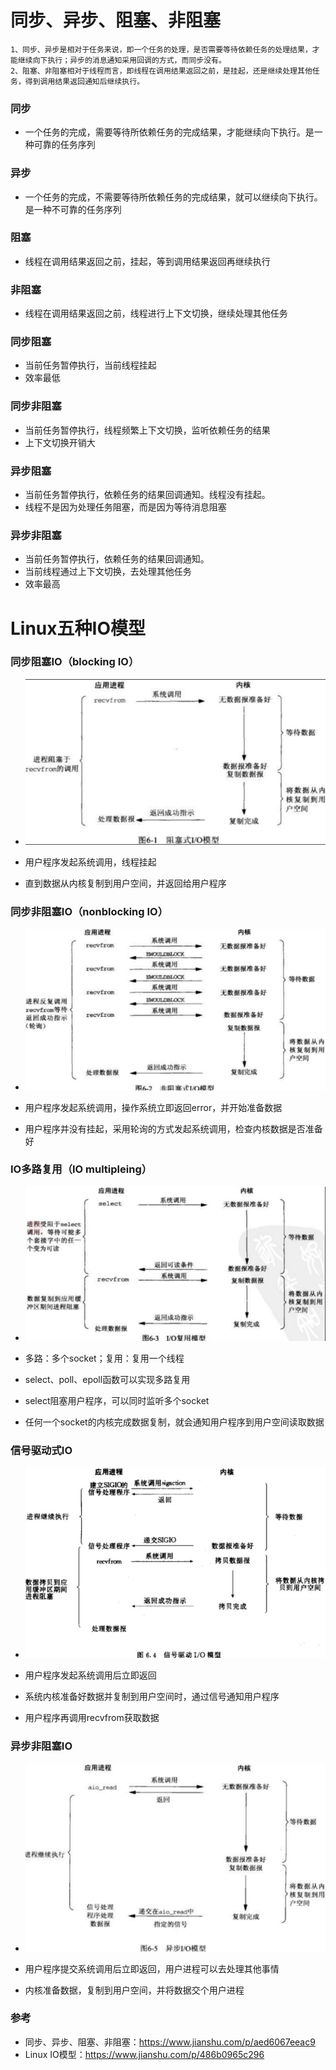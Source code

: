 # 同步、异步、阻塞、非阻塞

```
1、同步、异步是相对于任务来说，即一个任务的处理，是否需要等待依赖任务的处理结果，才能继续向下执行；异步的消息通知采用回调的方式，而同步没有。
2、阻塞、非阻塞相对于线程而言，即线程在调用结果返回之前，是挂起，还是继续处理其他任务，得到调用结果返回通知后继续执行。
```



### 同步

- 一个任务的完成，需要等待所依赖任务的完成结果，才能继续向下执行。是一种可靠的任务序列

### 异步

- 一个任务的完成，不需要等待所依赖任务的完成结果，就可以继续向下执行。是一种不可靠的任务序列

### 阻塞

- 线程在调用结果返回之前，挂起，等到调用结果返回再继续执行

### 非阻塞

- 线程在调用结果返回之前，线程进行上下文切换，继续处理其他任务

### 同步阻塞

- 当前任务暂停执行，当前线程挂起
- 效率最低

### 同步非阻塞

- 当前任务暂停执行，线程频繁上下文切换，监听依赖任务的结果
- 上下文切换开销大

### 异步阻塞

- 当前任务暂停执行，依赖任务的结果回调通知。线程没有挂起。
- 线程不是因为处理任务阻塞，而是因为等待消息阻塞

### 异步非阻塞

- 当前任务暂停执行，依赖任务的结果回调通知。
- 当前线程通过上下文切换，去处理其他任务
- 效率最高

# Linux五种IO模型

### 同步阻塞IO（blocking IO）

- ![](https://raw.githubusercontent.com/li-zeyuan/access/master/img/20210312140034.png)

- 用户程序发起系统调用，线程挂起
- 直到数据从内核复制到用户空间，并返回给用户程序

### 同步非阻塞IO（nonblocking IO）

- ![](https://raw.githubusercontent.com/li-zeyuan/access/master/img/20210312141124.png)

- 用户程序发起系统调用，操作系统立即返回error，并开始准备数据
- 用户程序并没有挂起，采用轮询的方式发起系统调用，检查内核数据是否准备好

### IO多路复用（IO multipleing）

- ![](https://raw.githubusercontent.com/li-zeyuan/access/master/img/20210312145415.png)

- 多路：多个socket；复用：复用一个线程
- select、poll、epoll函数可以实现多路复用
- select阻塞用户程序，可以同时监听多个socket
- 任何一个socket的内核完成数据复制，就会通知用户程序到用户空间读取数据

### 信号驱动式IO

- ![](https://raw.githubusercontent.com/li-zeyuan/access/master/img/20210312150030.png)

- 用户程序发起系统调用后立即返回
- 系统内核准备好数据并复制到用户空间时，通过信号通知用户程序
- 用户程序再调用recvfrom获取数据

### 异步非阻塞IO

- ![](https://raw.githubusercontent.com/li-zeyuan/access/master/img/20210312151623.png)

- 用户程序提交系统调用后立即返回，用户进程可以去处理其他事情
- 内核准备数据，复制到用户空间，并将数据交个用户进程

### 参考

- 同步、异步、阻塞、非阻塞：https://www.jianshu.com/p/aed6067eeac9
- Linux IO模型：https://www.jianshu.com/p/486b0965c296